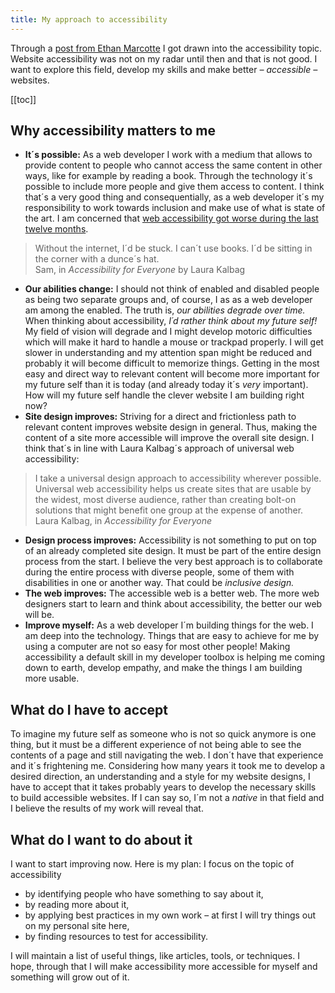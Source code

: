 ```yaml
---
title: My approach to accessibility
---
```

Through a [post from Ethan Marcotte](https://ethanmarcotte.com/wrote/an-accessibility-statement/) I got drawn into the accessibility topic. Website accessibility was not on my radar until then and that is not good. I want to explore this field, develop my skills and make better *– accessible –* websites.

[[toc]]

## Why accessibility matters to me

- **It´s possible:** As a web developer I work with a medium that allows to provide content to people who cannot access the same content in other ways, like for example by reading a book. Through the technology it´s possible to include more people and give them access to content. I think that´s a very good thing and consequentially, as a web developer it´s my responsibility to work towards inclusion and make use of what is state of the art. I am concerned that [web accessibility got worse during the last twelve months](/journal/website-accessibility-got-worse/).

<blockquote>Without the internet, I´d be stuck. I can´t use books. I´d be sitting in the corner with a dunce´s hat.<footer>Sam, in <cite>Accessibility for Everyone</cite> by Laura Kalbag</footer></blockquote>

- **Our abilities change:** I should not think of enabled and disabled people as being two separate groups and, of course, I as as a web developer am among the enabled. The truth is, *our abilities degrade over time.* When thinking about accessibility, *I´d rather think about my future self!* My field of vision will degrade and I might develop motoric difficulties which will make it hard to handle a mouse or trackpad properly. I will get slower in understanding and my attention span might be reduced and probably it will become difficult to memorize things. Getting in the most easy and direct way to relevant content will become more important for my future self than it is today (and already today it´s *very* important). How will my future self handle the clever website I am building right now?
- **Site design improves:** Striving for a direct and frictionless path to relevant content improves website design in general. Thus, making the content of a site more accessible will improve the overall site design. I think that´s in line with Laura Kalbag´s approach of universal web accessibility: 

<blockquote>I take a universal design approach to accessibility wherever possible. Universal web accessibility helps us create sites that are usable by the widest, most diverse audience, rather than creating bolt-on solutions that might benefit one group at the expense of another.<footer>Laura Kalbag, in <cite>Accessibility for Everyone</cite></footer></blockquote>

- **Design process improves:** Accessibility is not something to put on top of an already completed site design. It must be part of the entire design process from the start. I believe the very best approach is to collaborate during the entire process with diverse people, some of them with disabilities in one or another way. That could be *inclusive design.* 
- **The web improves:** The accessible web is a better web. The more web designers start to learn and think about accessibility, the better our web will be.
- **Improve myself:** As a web developer I´m building things for the web. I am deep into the technology. Things that are easy to achieve for me by using a computer are not so easy for most other people! Making accessibility a default skill in my developer toolbox is helping me coming down to earth, develop empathy, and make the things I am building more usable.

## What do I have to accept

To imagine my future self as someone who is not so quick anymore is one thing, but it must be a different experience of not being able to see the contents of a page and still navigating the web. I don´t have that experience and it´s frightening me. Considering how many years it took me to develop a desired direction, an understanding and a style for my website designs, I have to accept that it takes probably years to develop the necessary skills to build accessible websites. If I can say so, I´m not a *native* in that field and I believe the results of my work will reveal that.

## What do I want to do about it

I want to start improving now. Here is my plan: I focus on the topic of accessibility 

- by identifying people who have something to say about it, 
- by reading more about it, 
- by applying best practices in my own work – at first I will try things out on my personal site here,
- by finding resources to test for accessibility.

I will maintain a list of useful things, like articles, tools, or techniques. I hope, through that I will make accessibility more accessible for myself and something will grow out of it.